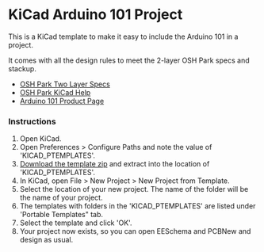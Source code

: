 # KiCad Arduino 101 Project

This is a KiCad template to make it easy to include the Arduino 101 in a project. 

It comes with all the design rules to meet the 2-layer OSH Park specs and stackup.

- <a href="http://docs.oshpark.com/services/two-layer/">OSH Park Two Layer Specs</a>
- <a href="http://docs.oshpark.com/design-tools/kicad">OSH Park KiCad Help</a>
- <a href="https://www.arduino.cc/en/Main/ArduinoBoard101">Arduino 101 Product Page</a>

### Instructions

1. Open KiCad.
1. Open Preferences > Configure Paths and note the value of 'KICAD_PTEMPLATES'.
1. <a href="https://github.com/wickerbox/wickerlib/blob/master/templates/arduino-101-shield-template.zip?raw=true">Download the template zip</a> and extract into the location of 'KICAD_PTEMPLATES'.
1. In KiCad, open File > New Project > New Project from Template.
1. Select the location of your new project. The name of the folder will be the name of your project.
1. The templates with folders in the 'KICAD_PTEMPLATES' are listed under 'Portable Templates" tab.
1. Select the template and click 'OK'.
1. Your project now exists, so you can open EESchema and PCBNew and design as usual.
